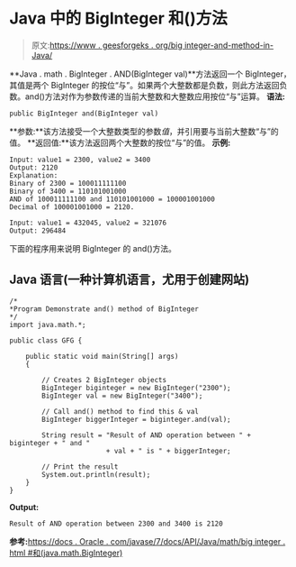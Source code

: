 # Java 中的 BigInteger 和()方法

> 原文:[https://www . geesforgeks . org/big integer-and-method-in-Java/](https://www.geeksforgeeks.org/biginteger-and-method-in-java/)

**Java . math . BigInteger . AND(BigInteger val)**方法返回一个 BigInteger，其值是两个 BigInteger 的按位“与”。如果两个大整数都是负数，则此方法返回负数。and()方法对作为参数传递的当前大整数和大整数应用按位“与”运算。
**语法:**

```
public BigInteger and(BigInteger val)
```

**参数:**该方法接受一个大整数类型的参数*值*，并引用要与当前大整数“与”的值。
**返回值:**该方法返回两个大整数的按位“与”的值。
**示例:**

```
Input: value1 = 2300, value2 = 3400
Output: 2120
Explanation:
Binary of 2300 = 100011111100
Binary of 3400 = 110101001000
AND of 100011111100 and 110101001000 = 100001001000
Decimal of 100001001000 = 2120.

Input: value1 = 432045, value2 = 321076
Output: 296484
```

下面的程序用来说明 BigInteger 的 and()方法。

## Java 语言(一种计算机语言，尤用于创建网站)

```
/*
*Program Demonstrate and() method of BigInteger
*/
import java.math.*;

public class GFG {

    public static void main(String[] args)
    {

        // Creates 2 BigInteger objects
        BigInteger biginteger = new BigInteger("2300");
        BigInteger val = new BigInteger("3400");

        // Call and() method to find this & val
        BigInteger biggerInteger = biginteger.and(val);

        String result = "Result of AND operation between " + biginteger + " and "
                        + val + " is " + biggerInteger;

        // Print the result
        System.out.println(result);
    }
}
```

**Output:** 

```
Result of AND operation between 2300 and 3400 is 2120
```

**参考:**[https://docs . Oracle . com/javase/7/docs/API/Java/math/big integer . html #和(java.math.BigInteger)](https://docs.oracle.com/javase/7/docs/api/java/math/BigInteger.html#and(java.math.BigInteger))
